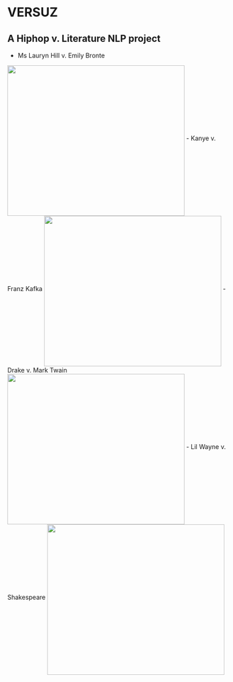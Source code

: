 # VERSUZ

## A Hiphop v. Literature NLP project

- Ms Lauryn Hill v. Emily Bronte
<img src="https://github.com/acheamponge/VERSUZ/blob/master/img/0.jpg" align="middle" height="340" width="400">
- Kanye v. Franz Kafka
<img src="https://github.com/acheamponge/VERSUZ/blob/master/img/2.jpg" align="middle" height="340" width="400">
- Drake v. Mark Twain
<img src="https://github.com/acheamponge/VERSUZ/blob/master/img/1.jpg" align="middle" height="340" width="400">
- Lil Wayne v. Shakespeare
<img src="https://github.com/acheamponge/VERSUZ/blob/master/img/3.JPG" align="middle" height="340" width="400">